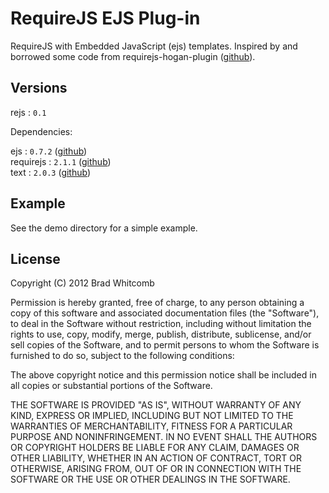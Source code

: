 # RequireJS EJS Plug-in

RequireJS with Embedded JavaScript (ejs) templates. Inspired by and borrowed some code from requirejs-hogan-plugin ([github](https://github.com/millermedeiros/requirejs-hogan-plugin)).

## Versions

rejs     : `0.1`

Dependencies:

ejs 	  : `0.7.2` ([github](https://github.com/visionmedia/ejs))  
requirejs : `2.1.1` ([github](https://github.com/jrburke/requirejs))  
text	  : `2.0.3` ([github](https://github.com/requirejs/text))

## Example

See the demo directory for a simple example.

## License

Copyright (C) 2012 Brad Whitcomb

Permission is hereby granted, free of charge, to any person obtaining a copy of this software and associated documentation files (the "Software"), to deal in the Software without restriction, including without limitation the rights to use, copy, modify, merge, publish, distribute, sublicense, and/or sell copies of the Software, and to permit persons to whom the Software is furnished to do so, subject to the following conditions:

The above copyright notice and this permission notice shall be included in all copies or substantial portions of the Software.

THE SOFTWARE IS PROVIDED "AS IS", WITHOUT WARRANTY OF ANY KIND, EXPRESS OR IMPLIED, INCLUDING BUT NOT LIMITED TO THE WARRANTIES OF MERCHANTABILITY, FITNESS FOR A PARTICULAR PURPOSE AND NONINFRINGEMENT. IN NO EVENT SHALL THE AUTHORS OR COPYRIGHT HOLDERS BE LIABLE FOR ANY CLAIM, DAMAGES OR OTHER LIABILITY, WHETHER IN AN ACTION OF CONTRACT, TORT OR OTHERWISE, ARISING FROM, OUT OF OR IN CONNECTION WITH THE SOFTWARE OR THE USE OR OTHER DEALINGS IN THE SOFTWARE.
